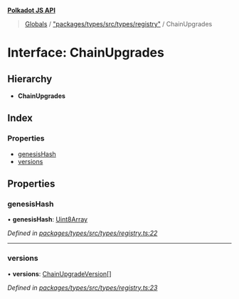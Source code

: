 **[Polkadot JS API](../README.md)**

> [Globals](../globals.md) / ["packages/types/src/types/registry"](../modules/_packages_types_src_types_registry_.md) / ChainUpgrades

# Interface: ChainUpgrades

## Hierarchy

* **ChainUpgrades**

## Index

### Properties

* [genesisHash](_packages_types_src_types_registry_.chainupgrades.md#genesishash)
* [versions](_packages_types_src_types_registry_.chainupgrades.md#versions)

## Properties

### genesisHash

•  **genesisHash**: [Uint8Array](../classes/_packages_types_src_codec_raw_.raw.md#uint8array)

*Defined in [packages/types/src/types/registry.ts:22](https://github.com/polkadot-js/api/blob/95c4f03bc/packages/types/src/types/registry.ts#L22)*

___

### versions

•  **versions**: [ChainUpgradeVersion](_packages_types_src_types_registry_.chainupgradeversion.md)[]

*Defined in [packages/types/src/types/registry.ts:23](https://github.com/polkadot-js/api/blob/95c4f03bc/packages/types/src/types/registry.ts#L23)*
